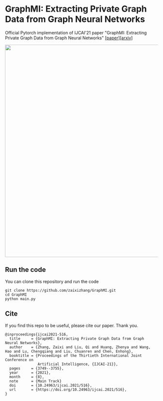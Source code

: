 # GraphMI: Extracting Private Graph Data from Graph Neural Networks
Official Pytorch implementation of IJCAI'21 paper "GraphMI: Extracting Private Graph Data from Graph Neural Networks" [[paper]](https://www.ijcai.org/proceedings/2021/516)[[arxiv]](https://arxiv.org/abs/2106.02820)

<div align=center><img src="https://github.com/zaixizhang/graphbackdoor/blob/main/illustration.PNG" width="700"/></div>

## Run the code  
You can clone this repository and run the code

```
git clone https://github.com/zaixizhang/GraphMI.git
cd GraphMI
python main.py
```

## Cite

If you find this repo to be useful, please cite our paper. Thank you.

```
@inproceedings{ijcai2021-516,
  title     = {GraphMI: Extracting Private Graph Data from Graph Neural Networks},
  author    = {Zhang, Zaixi and Liu, Qi and Huang, Zhenya and Wang, Hao and Lu, Chengqiang and Liu, Chuanren and Chen, Enhong},
  booktitle = {Proceedings of the Thirtieth International Joint Conference on
               Artificial Intelligence, {IJCAI-21}},
  pages     = {3749--3755},
  year      = {2021},
  month     = {8},
  note      = {Main Track}
  doi       = {10.24963/ijcai.2021/516},
  url       = {https://doi.org/10.24963/ijcai.2021/516},
}
```

